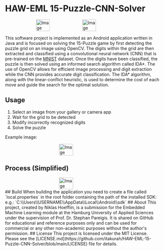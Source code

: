 # HAW-EML 15-Puzzle-CNN-Solver
<div style="display:flex; justify-content:center;">
  <img src="https://github.com/itakurah/HAW-EML-15-Puzzle-CNN-Solver/blob/main/app1.jpg" alt="Image" style="width:30%; height:auto;">
  <img src="https://github.com/itakurah/HAW-EML-15-Puzzle-CNN-Solver/blob/main/app2.jpg" alt="Image" style="width:30%; height:auto;">
</div>


This software project is implemented as an Android application written in Java and is focused on solving the 15-Puzzle game by first detecting the puzzle grid on an image using OpenCV. The digits within the grid are then extracted and classified using a convolutional neural network (CNN) that is pre-trained on the [MNIST](http://yann.lecun.com/exdb/mnist/) dataset. Once the digits have been classified, the puzzle is then solved using an informed search algorithm called IDA*. The use of OpenCV allows for efficient image processing and digit extraction while the CNN provides accurate digit classification. The IDA* algorithm, along with the linear-conflict heuristic, is used to determine the cost of each move and guide the search for the optimal solution.
## Usage
1. Select an image from your gallery or camera app
2. Wait for the grid to be detected
3. Modify incorrectly recognized digits
4. Solve the puzzle

Example image:
<div style="display:flex; justify-content:center;">
  <img src="https://github.com/itakurah/HAW-EML-15-Puzzle-CNN-Solver/blob/main/puzzle.jpg" alt="Image" style="width:30%; height:auto;">
</div>

## Process (Simplified)

<div style="display:flex; justify-content:center;">
  <img src="https://github.com/itakurah/HAW-EML-15-Puzzle-CNN-Solver/blob/main/process.jpg" alt="Image" style="width:30%; height:auto;">
</div>
## Build
When building the application you need to create a file called `local.properties` in the root folder containing the path of the installed SDK:
e.g.: `C:\\Users\\USERNAME\\AppData\\Local\\Android\\sdk`
## About
This project, created by Niklas Hoefflin, is a submission for the Embedded Machine Learning module at the Hamburg University of Applied Sciences under the supervision of Prof. Dr. Stephan Pareigis. It is shared on GitHub for educational and reference purposes only and can be used for commercial or any other non-academic purposes without the author's permission.
## License
This project is licensed under the MIT License. Please see the [LICENSE.md](https://github.com/itakurah/HAW-EML-15-Puzzle-CNN-Solver/blob/main/LICENSE) file for details.

